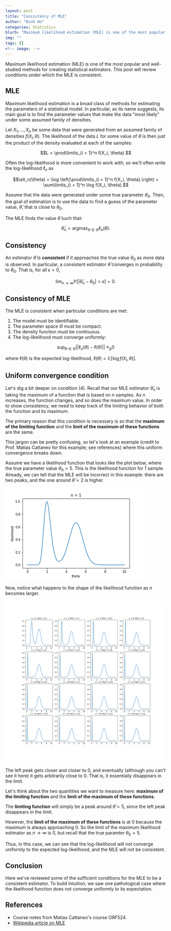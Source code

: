 ```yaml
---
layout: post
title: "Consistency of MLE"
author: "Binh Ho"
categories: Statistics
blurb: "Maximum likelihood estimation (MLE) is one of the most popular and well-studied methods for creating statistical estimators. This post will review conditions under which the MLE is consistent."
img: ""
tags: []
<!-- image: -->
---
```


Maximum likelihood estimation (MLE) is one of the most popular and well-studied methods for creating statistical estimators. This post will review conditions under which the MLE is consistent.

## MLE

Maximum likelihood estimation is a broad class of methods for estimating the parameters of a statistical model. In particular, as its name suggests, its main goal is to find the parameter values that make the data "most likely" under some assumed family of densities.

Let $X_1, \dots, X_n$ be some data that were generated from an assumed family of densities $f(X_i, \theta)$. The likelihood of the data $L$ for some value of $\theta$ is then just the product of the density evaluated at each of the samples:

$$L = \prod\limits_{i = 1}^n f(X_i, \theta).$$

Often the log-likelihood is more convenient to work with, so we'll often write the log-likelihood $\ell_n$ as 

$$\ell_n(\theta) = \log \left(\prod\limits_{i = 1}^n f(X_i, \theta).\right) = \sum\limits_{i = 1}^n \log f(X_i, \theta).$$

Assume that the data were generated under some true parameter $\theta_0$. Then, the goal of estimation is to use the data to find a guess of the parameter value, $\hat{\theta}$, that is close to $\theta_0$. 

The MLE finds the value $\hat{\theta}$ such that:


$$\hat{\theta}_n = \text{arg}\max_{\theta \in \Theta} \ell_n(\theta).$$

## Consistency

An estimator $\hat{\theta}$ is **consistent** if it approaches the true value $\theta_0$ as more data is observed. In particular, a consistent estimator $\hat{\theta}$ converges in probability to $\theta_0$. That is, for all $\epsilon > 0$,

$$\lim_{n \to \infty} \mathbb{P} \left[ |\hat{\theta}_n - \theta_0|  > \epsilon \right] = 0.$$


## Consistency of MLE

The MLE is consistent when particular conditions are met:

1. The model must be identifiable.
2. The parameter space $\Theta$ must be compact.
3. The density function must be continuous.
4. The log-likelihood must converge uniformly:

$$\sup_{\theta \in \Theta} ||\ell_n(\theta) - \ell(\theta)|| \to_p 0$$

where $\ell(\theta)$ is the expected log-likelihood, $\ell(\theta) = \mathbb{E}[\log f(X_i, \theta)].$


## Uniform convergence condition

Let's dig a bit deeper on condition (4). Recall that our MLE estimator $\hat{\theta}_n$ is taking the maximum of a function that is based on $n$ samples. As $n$ increases, the function changes, and so does the maximum value. In order to show consistency, we need to keep track of the limiting behavior of both the function and its maximum.

The primary reason that this condition is necessary is so that the **maximum of the limiting function** and the **limit of the maximum of these functions** are the same.

This jargon can be pretty confusing, so let's look at an example (credit to Prof. Matias Cattaneo for this example; see references) where this uniform convergence breaks down.

Assume we have a likelihood function that looks like the plot below, where the true parameter value $\theta_0 = 5$. This is the likelihood function for $1$ sample. Already, we can tell that the MLE will be incorrect in this example: there are two peaks, and the one around $\hat{\theta} = 2$ is higher.

![basic](/assets/basic_example.png)

Now, notice what happens to the shape of the likelihood function as $n$ becomes larger.

![tiled](/assets/tiled_example.png)

The left peak gets closer and closer to $0$, and eventually (although you can't see it here) it gets arbitrarily close to $0$. That is, it essentially disappears in the limit.

Let's think about the two quantities we want to measure here: **maximum of the limiting function** and the **limit of the maximum of these functions**.

The **limiting function** will simply be a peak around $\hat{\theta} = 5$, since the left peak disappears in the limit.

However, the **limit of the maximum of these functions** is at $0$ because the maximum is always approaching $0$. So the limit of the maximum likelihood estimator as $n \to \infty$ is $0$, but recall that the true paramter $\theta_0 = 5$.

Thus, in this case, we can see that the log-likelihood will not converge uniformly to the expected log-likelihood, and the MLE will not be consistent.

## Conclusion

Here we've reviewed some of the sufficient conditions for the MLE to be a consistent estimator. To build intuition, we saw one pathological case where the likelihood function does not converge uniformly to its expectation.

## References

- Course notes from Matias Cattaneo's course ORF524.
- [Wikipedia article on MLE](https://www.wikiwand.com/en/Maximum_likelihood_estimation#/Consistency)

